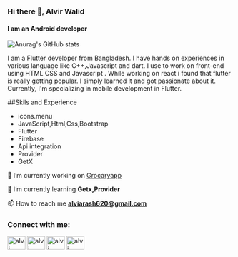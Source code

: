 ### Hi there 👋, Alvir Walid
#### I am an Android developer
![Anurag's GitHub stats](https://github-readme-stats.vercel.app/api?username=Alvirwalid&theme=dark&show_icons=true)

I am a Flutter developer from Bangladesh. I have hands on experiences in various language like C++,Javascript and dart. I use to work on front-end using HTML CSS and Javascript . While working on react i found that flutter is really getting popular. I simply learned it and got passionate about it. Currently, I'm specializing in mobile development in Flutter.


##Skils and Experience
* icons.menu
* JavaScript,Html,Css,Bootstrap
* Flutter
* Firebase
* Api integration
* Provider
* GetX



🔭 I’m currently working on [Grocaryapp](https://github.com/Alvirwalid/GrocaryApp)

🌱 I’m currently learning **Getx,Provider**

📫 How to reach me **alviarash620@gmail.com**


<h3 align="left">Connect with me:</h3>
<p align="left">
<a href="https://linkedin.com/in/alvi ahmed" target="blank"><img align="center" src="https://raw.githubusercontent.com/rahuldkjain/github-profile-readme-generator/master/src/images/icons/Social/linked-in-alt.svg" alt="alvi ahmed" height="30" width="40" /></a>
<a href="https://fb.com/alvi ahmed" target="blank"><img align="center" src="https://raw.githubusercontent.com/rahuldkjain/github-profile-readme-generator/master/src/images/icons/Social/facebook.svg" alt="alvi ahmed" height="30" width="40" /></a>
<a href="https://discord.gg/alvi ahmed" target="blank"><img align="center" src="https://raw.githubusercontent.com/rahuldkjain/github-profile-readme-generator/master/src/images/icons/Social/discord.svg" alt="alvi ahmed" height="30" width="40" /></a>
<a href="https://github.com/Alvirwalid" target="blank"><img align="center" src="https://cdn.jsdelivr.net/npm/simple-icons@3.0.1/icons/github.svg" alt="alvi ahmed" height="30" width="40" /></a>
  
</p>

